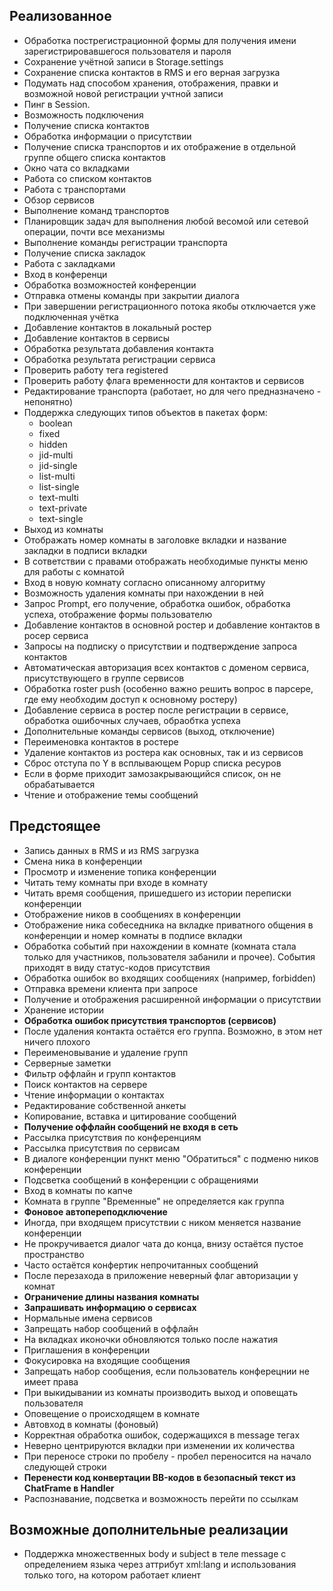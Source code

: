 Реализованное
-------------
* Обработка пострегистрационной формы для получения имени зарегистрировавшегося пользователя и пароля
* Сохранение учётной записи в Storage.settings
* Сохранение списка контактов в RMS и его верная загрузка
* Подумать над способом хранения, отображения, правки и возможной новой регистрации учтной записи
* Пинг в Session.
* Возможность подключения
* Получение списка контактов
* Обработка информации о присутствии
* Получение списка транспортов и их отображение в отдельной группе общего списка контактов
* Окно чата со вкладками
* Работа со списком контактов
* Работа с транспортами
* Обзор сервисов
* Выполнение команд транспортов
* Планировщик задач для выполнения любой весомой или сетевой операции, почти все механизмы
* Выполнение команды регистрации транспорта
* Получение списка закладок
* Работа с закладками
* Вход в конференци
* Обработка возможностей конференции
* Отправка отмены команды при закрытии диалога
* При завершении регистрационного потока якобы отключается уже подключенная учётка
* Добавление контактов в локальный ростер
* Добавление контактов в сервисы
* Обработка результата добавления контакта
* Обработка результата регистрации сервиса
* Проверить работу тега registered
* Проверить работу флага временности для контактов и сервисов
* Редактирование транспорта (работает, но для чего предназначено - непонятно)
* Поддержка следующих типов объектов в пакетах форм:
	* boolean 
	* fixed 
	* hidden 
	* jid-multi 
	* jid-single 
	* list-multi 
	* list-single 
	* text-multi 
	* text-private 
	* text-single 
* Выход из комнаты
* Отображать номер комнаты в заголовке вкладки и название закладки в подписи вкладки
* В сответствии с правами отображать необходимые пункты меню для работы с комнатой
* Вход в новую комнату согласно описанному алгоритму
* Возможность удаления комнаты при нахождении в ней
* Запрос Prompt, его получение, обработка ошибок, обработка успеха, отображение формы пользователю
* Добавление контактов в основной ростер и добавление контактов в росер сервиса
* Запросы на подписку о присутствии и подтверждение запроса контактов
* Автоматическая авторизация всех контактов с доменом сервиса, присутствующего в группе сервисов
* Обработка roster push (особенно важно решить вопрос в парсере, где ему необходим доступ к основному ростеру)
* Добавление сервиса в ростер после регистрации в сервисе, обработка ошибочных случаев, обраобтка успеха
* Дополнительные команды сервисов (выход, отключение)
* Переименовка контактов в ростере
* Удаление контактов из ростера как основных, так и из сервисов
* Сброс отступа по Y в всплывающем Popup списка ресуров
* Если в форме приходит замозакрывающийся список, он не обрабатывается
* Чтение и отображение темы сообщений

Предстоящее
-----------
* Запись данных в RMS и из RMS загрузка
* Смена ника в конференции
* Просмотр и изменение топика конференции
* Читать тему комнаты при входе в комнату
* Читать время сообщения, пришедшего из истории переписки конференции
* Отображение ников в сообщениях в конференции
* Отображение ника собеседника на вкладке приватного общения в конференции и номер комнаты в подписе вкладки
* Обработка событий при нахождении в комнате (комната стала только для участников, пользователя забанили и прочее). События приходят в виду статус-кодов присутствия
* Обработка ошибок во входящих сообщениях (например, forbidden)
* Отправка времени клиента при запросе
* Получение и отображения расширенной информации о присутствии
* Хранение истории
* **Обработка ошибок присутствия транспортов (сервисов)**
* После удаления контакта остаётся его группа. Возможно, в этом нет ничего плохого
* Переименовывание и удаление групп
* Серверные заметки
* Фильтр оффлайн и групп контактов
* Поиск контактов на сервере
* Чтение информации о контактах
* Редактирование собственной анкеты
* Копирование, вставка и цитирование сообщений
* **Получение оффлайн сообщений не входя в сеть**
* Рассылка присутствия по конференциям
* Рассылка присутствия по сервисам
* В диалоге конференции пункт меню "Обратиться" с подменю ников конференции
* Подсветка сообщений в конференции с обращениями
* Вход в комнаты по капче
* Комната в группе "Временные" не определяется как группа
* **Фоновое автопереподключение**
* Иногда, при входящем присутствии с ником меняется название конференции
* Не прокручивается диалог чата до конца, внизу остаётся пустое пространство
* Часто остаётся конфертик непрочитанных сообщений
* После перезахода в приложение неверный флаг авторизации у комнат
* **Ограничение длины названия комнаты**
* **Запрашивать информацию о сервисах**
* Нормальные имена сервисов
* Запрещать набор сообщений в оффлайн
* На вкладках иконочки обновляются только после нажатия
* Приглашения в конференции
* Фокусировка на входящие сообщения
* Запрещать набор сообщения, если пользователь конферецнии не имеет права
* При выкидывании из комнаты производить выход и оповещать пользователя
* Оповещение о происходящем в комнате
* Автовход в комнаты (фоновый)
* Корректная обработка ошибок, содержащихся в message тегах
* Неверно центрируются вкладки при изменении их количества
* При переносе строки по пробелу - пробел переносится на начало следующей строки
* **Перенести код конвертации BB-кодов в безопасный текст из ChatFrame в Handler**
* Распознавание, подсветка и возможность перейти по ссылкам

Возможные дополнительные реализации
-----------------------------------
* Поддержка множественных body и subject в теле message с определением языка через аттрибут xml:lang и использования только того, на котором работает клиент
